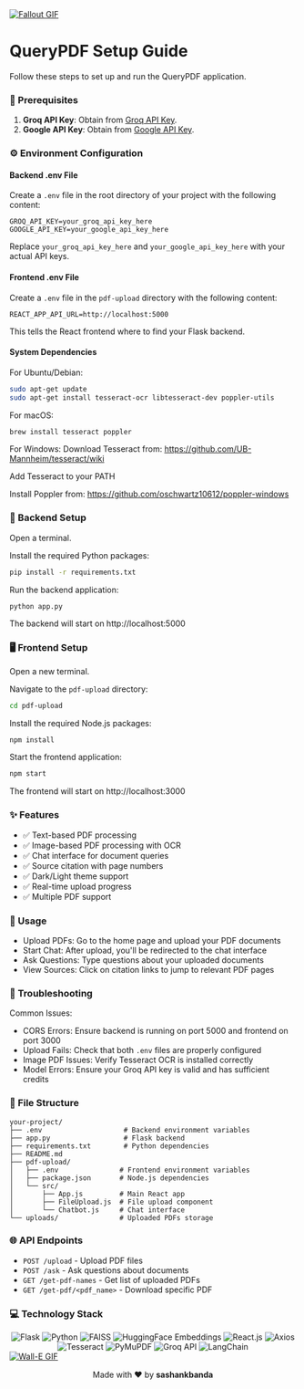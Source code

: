 <a href="https://github.com/JoshuaThadi/JoshuaThadi/blob/main/fallout_grayscale%20(1).gif">
  <img src="https://github.com/JoshuaThadi/JoshuaThadi/blob/main/fallout_grayscale%20(1).gif" alt="Fallout GIF" style="width:auto; height:auto" />
</a>

# QueryPDF Setup Guide

Follow these steps to set up and run the QueryPDF application.

### 🔑 Prerequisites

1.  **Groq API Key**: Obtain from [Groq API Key](https://console.groq.com/playground).
2.  **Google API Key**: Obtain from [Google API Key](https://ai.google.dev/gemini-api/docs/api-key).

### ⚙️ Environment Configuration

#### Backend .env File
Create a `.env` file in the root directory of your project with the following content:

```plaintext
GROQ_API_KEY=your_groq_api_key_here
GOOGLE_API_KEY=your_google_api_key_here
```
Replace `your_groq_api_key_here` and `your_google_api_key_here` with your actual API keys.

#### Frontend .env File
Create a `.env` file in the `pdf-upload` directory with the following content:

```plaintext
REACT_APP_API_URL=http://localhost:5000
```
This tells the React frontend where to find your Flask backend.

#### System Dependencies
For Ubuntu/Debian:
```bash
sudo apt-get update
sudo apt-get install tesseract-ocr libtesseract-dev poppler-utils
```
For macOS:
```bash
brew install tesseract poppler
```
For Windows:
Download Tesseract from: https://github.com/UB-Mannheim/tesseract/wiki

Add Tesseract to your PATH

Install Poppler from: https://github.com/oschwartz10612/poppler-windows

### 🚀 Backend Setup
Open a terminal.

Install the required Python packages:

```sh
pip install -r requirements.txt
```
Run the backend application:

```sh
python app.py
```
The backend will start on http://localhost:5000

### 🖥️ Frontend Setup
Open a new terminal.

Navigate to the `pdf-upload` directory:

```sh
cd pdf-upload
```
Install the required Node.js packages:

```sh
npm install
```
Start the frontend application:

```sh
npm start
```
The frontend will start on http://localhost:3000

### ✨ Features
*   ✅ Text-based PDF processing
*   ✅ Image-based PDF processing with OCR
*   ✅ Chat interface for document queries
*   ✅ Source citation with page numbers
*   ✅ Dark/Light theme support
*   ✅ Real-time upload progress
*   ✅ Multiple PDF support

### 📝 Usage
*   Upload PDFs: Go to the home page and upload your PDF documents
*   Start Chat: After upload, you'll be redirected to the chat interface
*   Ask Questions: Type questions about your uploaded documents
*   View Sources: Click on citation links to jump to relevant PDF pages

### 🐛 Troubleshooting
Common Issues:
*   CORS Errors: Ensure backend is running on port 5000 and frontend on port 3000
*   Upload Fails: Check that both `.env` files are properly configured
*   Image PDF Issues: Verify Tesseract OCR is installed correctly
*   Model Errors: Ensure your Groq API key is valid and has sufficient credits

### 📁 File Structure
```text
your-project/
├── .env                    # Backend environment variables
├── app.py                  # Flask backend
├── requirements.txt        # Python dependencies
├── README.md
├── pdf-upload/
│   ├── .env               # Frontend environment variables
│   ├── package.json       # Node.js dependencies
│   └── src/
│       ├── App.js         # Main React app
│       ├── FileUpload.js  # File upload component
│       └── Chatbot.js     # Chat interface
└── uploads/               # Uploaded PDFs storage
```

### 🌐 API Endpoints
*   `POST /upload` - Upload PDF files
*   `POST /ask` - Ask questions about documents
*   `GET /get-pdf-names` - Get list of uploaded PDFs
*   `GET /get-pdf/<pdf_name>` - Download specific PDF

### 💻 Technology Stack
<div align="center">
  <img src="https://img.shields.io/badge/Flask-%23000000.svg?style=for-the-badge&logo=flask&logoColor=white" alt="Flask" />
  <img src="https://img.shields.io/badge/python-3670A0?style=for-the-badge&logo=python&logoColor=ffdd54" alt="Python" />
  <img src="https://img.shields.io/badge/FAISS-blue?style=for-the-badge" alt="FAISS" />
  <img src="https://img.shields.io/badge/HuggingFace-%23D9B300.svg?style=for-the-badge&logo=huggingface&logoColor=white" alt="HuggingFace Embeddings" />
  <img src="https://img.shields.io/badge/react-%2320232a.svg?style=for-the-badge&logo=react&logoColor=%2361DAFB" alt="React.js" />
  <img src="https://img.shields.io/badge/axios-61DAFB?style=for-the-badge&logo=axios&logoColor=white" alt="Axios" />
  <img src="https://img.shields.io/badge/Tesseract_OCR-green?style=for-the-badge" alt="Tesseract" />
  <img src="https://img.shields.io/badge/PyMuPDF-red?style=for-the-badge" alt="PyMuPDF" />
  <img src="https://img.shields.io/badge/Groq_API-orange?style=for-the-badge" alt="Groq API" />
  <img src="https://img.shields.io/badge/LangChain-lightblue?style=for-the-badge" alt="LangChain" />
</div>

<a href="https://github.com/JoshuaThadi/Wall-E-Desk/blob/main/green.gif">
  <img src="https://github.com/JoshuaThadi/Wall-E-Desk/blob/main/Pixel-Art-2/green.gif" alt="Wall-E GIF" style="width:auto; height:auto" />
</a>

<img src="https://www.animatedimages.org/data/media/562/animated-line-image-0184.gif" width="100%" height="1" />

<p align="center">
  Made with ❤️ by <strong>sashankbanda</strong>
</p>